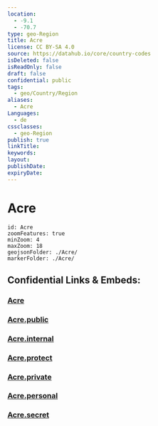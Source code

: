 ```yaml
---
location:
  - -9.1
  - -70.7
type: geo-Region
title: Acre
license: CC BY-SA 4.0
source: https://datahub.io/core/country-codes
isDeleted: false
isReadOnly: false
draft: false
confidential: public
tags:
  - geo/Country/Region
aliases:
  - Acre
Languages:
  - de
cssclasses:
  - geo-Region
publish: true
linkTitle:
keywords:
layout:
publishDate:
expiryDate:
---
```


# Acre

```leaflet
id: Acre
zoomFeatures: true 
minZoom: 4 
maxZoom: 18
geojsonFolder: ./Acre/
markerFolder: ./Acre/
```


## Confidential Links & Embeds: 

### [Acre](/_Standards/Earth/Continent/America~South/Brazil/states~Brazil/Acre.md) 

### [Acre.public](/_public/Earth/Continent/America~South/Brazil/states~Brazil/Acre.public.md) 

### [Acre.internal](/_internal/Earth/Continent/America~South/Brazil/states~Brazil/Acre.internal.md) 

### [Acre.protect](/_protect/Earth/Continent/America~South/Brazil/states~Brazil/Acre.protect.md) 

### [Acre.private](/_private/Earth/Continent/America~South/Brazil/states~Brazil/Acre.private.md) 

### [Acre.personal](/_personal/Earth/Continent/America~South/Brazil/states~Brazil/Acre.personal.md) 

### [Acre.secret](/_secret/Earth/Continent/America~South/Brazil/states~Brazil/Acre.secret.md)

